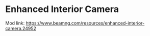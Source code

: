 # Enhanced Interior Camera

Mod link: https://www.beamng.com/resources/enhanced-interior-camera.24952
